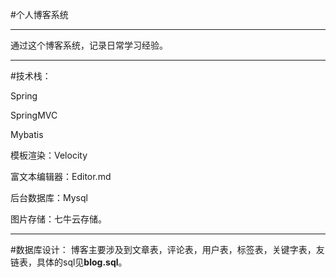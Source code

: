 #个人博客系统

----------
通过这个博客系统，记录日常学习经验。

----------

#技术栈：

Spring

SpringMVC

Mybatis

模板渲染：Velocity

富文本编辑器：Editor.md

后台数据库：Mysql

图片存储：七牛云存储。

----------
#数据库设计：
博客主要涉及到文章表，评论表，用户表，标签表，关键字表，友链表，具体的sql见**blog.sql**。

